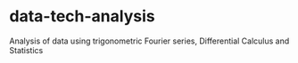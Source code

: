 # data-tech-analysis
Analysis of data using trigonometric Fourier series, Differential Calculus and Statistics
